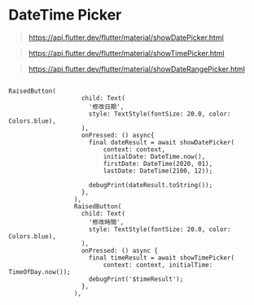 # DateTime Picker
> https://api.flutter.dev/flutter/material/showDatePicker.html

> https://api.flutter.dev/flutter/material/showTimePicker.html

> https://api.flutter.dev/flutter/material/showDateRangePicker.html

```

RaisedButton(
                    child: Text(
                      '修改日期',
                      style: TextStyle(fontSize: 20.0, color: Colors.blue),
                    ),
                    onPressed: () async{
                      final dateResult = await showDatePicker(
                          context: context,
                          initialDate: DateTime.now(),
                          firstDate: DateTime(2020, 01),
                          lastDate: DateTime(2100, 12));

                      debugPrint(dateResult.toString());
                    },
                  ),
                  RaisedButton(
                    child: Text(
                      '修改時間',
                      style: TextStyle(fontSize: 20.0, color: Colors.blue),
                    ),
                    onPressed: () async {
                      final timeResult = await showTimePicker(
                          context: context, initialTime: TimeOfDay.now());
                      debugPrint('$timeResult');
                    },
                  ),
```

